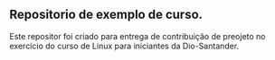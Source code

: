 ## Repositorio de exemplo de curso.
Este repositor foi criado para entrega de contribuição de preojeto no exercício do curso de Linux para iniciantes da Dio-Santander.
